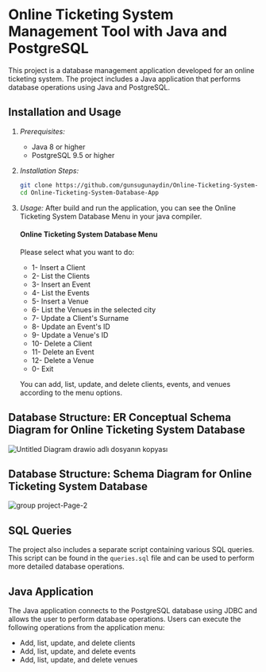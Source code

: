 # Online Ticketing System Management Tool with Java and PostgreSQL

This project is a database management application developed for an online ticketing system. The project includes a Java application that performs database operations using Java and PostgreSQL.

## Installation and Usage

1. *Prerequisites:*
    - Java 8 or higher
    - PostgreSQL 9.5 or higher

2. *Installation Steps:*

    ```bash
    git clone https://github.com/gunsugunaydin/Online-Ticketing-System-Database.git
    cd Online-Ticketing-System-Database-App

3. *Usage:*
    After build and run the application, you can see the Online Ticketing System Database Menu in your java compiler.

    #### Online Ticketing System Database Menu
    
    Please select what you want to do:
    
    - 1- Insert a Client
    - 2- List the Clients
    - 3- Insert an Event
    - 4- List the Events
    - 5- Insert a Venue
    - 6- List the Venues in the selected city
    - 7- Update a Client's Surname
    - 8- Update an Event's ID
    - 9- Update a Venue's ID
    - 10- Delete a Client
    - 11- Delete an Event
    - 12- Delete a Venue
    - 0- Exit
    
    You can add, list, update, and delete clients, events, and venues according to the menu options.

## Database Structure: ER Conceptual Schema Diagram for Online Ticketing System Database

![Untitled Diagram drawio adlı dosyanın kopyası](https://github.com/gunsugunaydin/Online-Ticketing-System-Database-Management-Application/assets/110038957/68c28536-3e97-4b42-8468-990d6e7d0a9e)


## Database Structure: Schema Diagram for Online Ticketing System Database


![group project-Page-2](https://github.com/gunsugunaydin/Online-Ticketing-System-Database-Management-Application/assets/110038957/5042bd6d-822d-4e2d-a70b-2b1b313366c2)


## SQL Queries

The project also includes a separate script containing various SQL queries. This script can be found in the `queries.sql` file and can be used to perform more detailed database operations.

## Java Application

The Java application connects to the PostgreSQL database using JDBC and allows the user to perform database operations. Users can execute the following operations from the application menu:

- Add, list, update, and delete clients
- Add, list, update, and delete events
- Add, list, update, and delete venues

